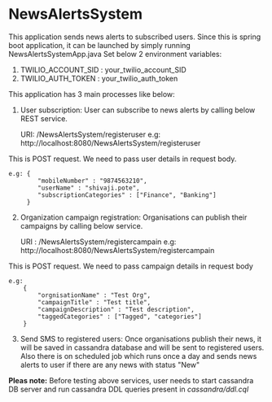 # **NewsAlertsSystem**
This application sends news alerts to subscribed users. Since this is spring boot application, it can be launched by simply running NewsAlertsSystemApp.java
Set below 2 environment variables:

1. TWILIO_ACCOUNT_SID : your_twilio_account_SID
2. TWILIO_AUTH_TOKEN : your_twilio_auth_token

This application has 3 main processes like below:

1. User subscription:
    User can subscribe to news alerts by calling below REST service.
    
    
	URI: /NewsAlertsSystem/registeruser
	e.g: http://localhost:8080/NewsAlertsSystem/registeruser
	
This is POST request. We need to pass user details in request body. 

	e.g: {
         	"mobileNumber" : "9874563210",
         	"userName" : "shivaji.pote",
         	"subscriptionCategories" : ["Finance", "Banking"]
         }

2. Organization campaign registration:
    Organisations can publish their campaigns by calling below service.
    
	
	 URI :  /NewsAlertsSystem/registercampain
	 e.g: 	http://localhost:8080/NewsAlertsSystem/registercampain
 
This is POST request. We need to pass campaign details in request body
	
	e.g:
		{
        	"orgnisationName" : "Test Org",
        	"campaignTitle" : "Test title",
        	"campaignDescription" : "Test description",
        	"taggedCategories" : ["Tagged", "categories"]
        }

3. Send SMS to registered users:
    Once organisations publish their news, it will be saved in cassandra database and will be sent to registered users. 
    Also there is on scheduled job which runs once a day and sends news alerts to user if there are any news with status "New"
	
**Pleas note:** Before testing above services, user needs to start cassandra DB server and run cassandra DDL queries present in _cassandra/ddl.cql_